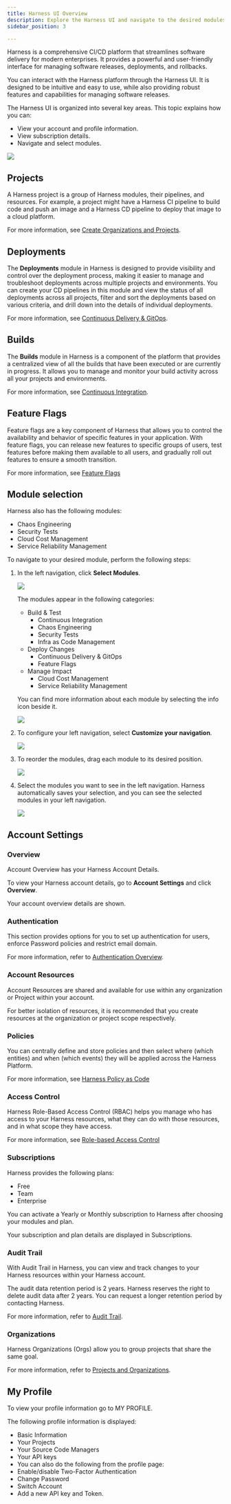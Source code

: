 ```yaml
---
title: Harness UI Overview
description: Explore the Harness UI and navigate to the desired modules.
sidebar_position: 3

---
```


Harness is a comprehensive CI/CD platform that streamlines software delivery for modern enterprises. It provides a powerful and user-friendly interface for managing software releases, deployments, and rollbacks.

You can interact with the Harness platform through the Harness UI. It is designed to be intuitive and easy to use, while also providing robust features and capabilities for managing software releases.

The Harness UI is organized into several key areas. This topic explains how you can: 
- View your account and profile information.
- View subscription details.
- Navigate and select modules.

![](./static/new-nav-left.png)

## Projects

A Harness project is a group of Harness modules, their pipelines, and resources. For example, a project might have a Harness CI pipeline to build code and push an image and a Harness CD pipeline to deploy that image to a cloud platform.

For more information, see [Create Organizations and Projects](https://developer.harness.io/docs/platform/organizations-and-projects/create-an-organization).

## Deployments

The **Deployments** module in Harness is designed to provide visibility and control over the deployment process, making it easier to manage and troubleshoot deployments across multiple projects and environments. You can create your CD pipelines in this module and view the status of all deployments across all projects, filter and sort the deployments based on various criteria, and drill down into the details of individual deployments.

For more information, see [Continuous Delivery & GitOps](https://developer.harness.io/docs/continuous-delivery).

## Builds

The **Builds** module in Harness is a component of the platform that provides a centralized view of all the builds that have been executed or are currently in progress. It allows you to manage and monitor your build activity across all your projects and environments.

For more information, see [Continuous Integration](https://developer.harness.io/docs/continuous-integration).


## Feature Flags

Feature flags are a key component of Harness that allows you to control the availability and behavior of specific features in your application. With feature flags, you can release new features to specific groups of users, test features before making them available to all users, and gradually roll out features to ensure a smooth transition.

For more information, see [Feature Flags](https://developer.harness.io/docs/feature-flags)

## Module selection

Harness also has the following modules: 

- Chaos Engineering
- Security Tests
- Cloud Cost Management
- Service Reliability Management

To navigate to your desired module, perform the following steps: 
1. In the left navigation, click **Select Modules**.
   
   ![](./static/select-modules-leftnav.png)

   The modules appear in the following categories: 
   - Build & Test
     - Continuous Integration
     - Chaos Engineering
     - Security Tests
     - Infra as Code Management
   - Deploy Changes
     - Continuous Delivery & GitOps
     - Feature Flags
   - Manage Impact
     - Cloud Cost Management
     - Service Reliability Management
  
    You can find more information about each module by selecting the info icon beside it.
    
    ![](./static/module-info.png)

2. To configure your left navigation, select **Customize your navigation**.

   ![](./static/configure-leftnav.png)

3. To reorder the modules, drag each module to its desired position. 
   
   ![](./static/drag-drop-modules.png)

4. Select the modules you want to see in the left navigation. Harness automatically saves your selection, and you can see the selected modules in your left navigation.
   
   ![](./static/select-modules-list.png)

## Account Settings

### Overview 

Account Overview has your Harness Account Details.

To view your Harness account details, go to **Account Settings** and click **Overview**.

Your account overview details are shown.

### Authentication

This section provides options for you to set up authentication for users, enforce Password policies and restrict email domain.

For more information, refer to [Authentication Overview](../platform/3_Authentication/1-authentication-overview.md).

### Account Resources

Account Resources are shared and available for use within any organization or Project within your account.​

For better isolation of resources, it is recommended that you create resources at the organization or project scope respectively.​

### Policies

You can centrally define and store policies and then select where (which entities) and when (which events) they will be applied across the Harness Platform.

For more information, see [Harness Policy as Code](https://developer.harness.io/docs/category/policy-as-code)

### Access Control

Harness Role-Based Access Control (RBAC) helps you manage who has access to your Harness resources, what they can do with those resources, and in what scope they have access.​

For more information, see [Role-based Access Control](https://developer.harness.io/docs/category/role-based-access-control)

### Subscriptions

Harness provides the following plans:

- Free
- Team
- Enterprise

You can activate a Yearly or Monthly subscription to Harness after choosing your modules and plan.

Your subscription and plan details are displayed in Subscriptions.

### Audit Trail

With Audit Trail in Harness, you can view and track changes to your Harness resources within your Harness account.​

The audit data retention period is 2 years. Harness reserves the right to delete audit data after 2 years. You can request a longer retention period by contacting Harness.​

For more information, refer to [Audit Trail](https://developer.harness.io/docs/category/audit-trail).

### Organizations

Harness Organizations (Orgs) allow you to group projects that share the same goal.​

For more information, refer to [Projects and Organizations](https://developer.harness.io/docs/platform/organizations-and-projects/projects-and-organizations).

## My Profile

To view your profile information go to MY PROFILE.

The following profile information is displayed:

- Basic Information
- Your Projects
- Your Source Code Managers
- Your API keys
- You can also do the following from the profile page:
- Enable/disable Two-Factor Authentication​
- Change Password
- ​Switch Account​
- Add a new API key and Token.



